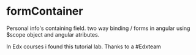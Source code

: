# formContainer
Personal info's containing field.
two way binding / forms in angular using $scope object and angular atributes.


In Edx courses i found this tutorial lab. Thanks to a #Edxteam
